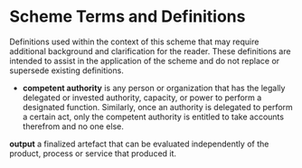 # Scheme Terms and Definitions
Definitions used within the context of this scheme that may require additional background and clarification for the reader. These definitions are intended to assist in the application of the scheme and do not replace or supersede existing definitions.


* **competent authority** is any person or organization that has the legally delegated or invested authority, capacity, or power to perform a designated function. Similarly, once an authority is delegated to perform a certain act, only the competent authority is entitled to take accounts therefrom and no one else.

**output** a finalized artefact that can be evaluated independently of the product, process or service that produced it. 